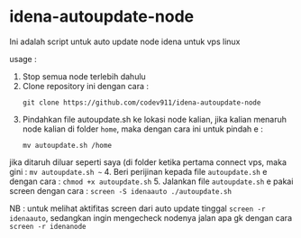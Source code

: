 # idena-autoupdate-node
Ini adalah script untuk auto update node idena untuk vps linux

usage :

1. Stop semua node terlebih dahulu
2. Clone repository ini dengan cara :
    ```
    git clone https://github.com/codev911/idena-autoupdate-node
    ```
3. Pindahkan file autoupdate.sh ke lokasi node kalian, jika kalian menaruh node kalian di folder `home`, maka dengan cara ini untuk pindah e :
    ```
    mv autoupdate.sh /home
    ```
  jika ditaruh diluar seperti saya (di folder ketika pertama connect vps, maka gini :
    ```
    mv autoupdate.sh ~
    ```
4. Beri perijinan kepada file `autoupdate.sh` e dengan cara :
    ```
    chmod +x autoupdate.sh
    ```
5. Jalankan file `autoupdate.sh` e pakai screen dengan cara : 
    ```
    screen -S idenaauto ./autoupdate.sh
    ```

NB : untuk melihat aktifitas screen dari auto update tinggal `screen -r idenaauto`, sedangkan ingin mengecheck nodenya jalan apa gk dengan cara `screen -r idenanode`
